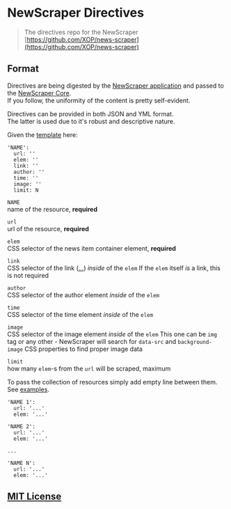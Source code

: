 # NewScraper Directives




> The directives repo for the NewScraper  
> [https://github.com/XOP/news-scraper](https://github.com/XOP/news-scraper)




## Format

Directives are being digested by the [NewScraper application](https://github.com/XOP/news-scraper) and passed to the [NewScraper Core](https://github.com/XOP/news-scraper-core).  
If you follow, the uniformity of the content is pretty self-evident.

Directives can be provided in both JSON and YML format.  
The latter is used due to it's robust and descriptive nature.

Given the [template](_template.yml) here: 

```
'NAME':
  url: ''
  elem: ''
  link: ''
  author: ''
  time: ''
  image: ''
  limit: N
```

`NAME`  
name of the resource, **required**

`url`  
url of the resource, **required**

`elem`  
CSS selector of the news item container element, **required**

`link`  
CSS selector of the link (<a href="">...</a>) _inside_ of the `elem`
If the `elem` itself _is_ a link, this is not required

`author`  
CSS selector of the author element _inside_ of the `elem`

`time`  
CSS selector of the time element _inside_ of the `elem`

`image`  
CSS selector of the image element _inside_ of the `elem`
This one can be `img` tag or any other - NewScraper will search for `data-src` and `background-image` CSS properties to find proper image data

`limit`  
how many `elem`-s from the `url` will be scraped, maximum


To pass the collection of resources simply add empty line between them.  
See [examples](blogs.yml).

```
'NAME 1':
  url: '...'
  elem: '...'
  
'NAME 2':
  url: '...'
  elem: '...'

...

'NAME N':
  url: '...'
  elem: '...'
```




## [MIT License](LICENSE)
